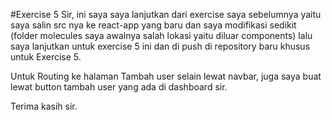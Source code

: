 #Exercise 5
Sir, ini saya saya lanjutkan dari exercise saya sebelumnya yaitu saya salin src nya ke react-app yang baru dan saya modifikasi sedikit (folder molecules saya awalnya salah lokasi yaitu diluar components) lalu saya lanjutkan untuk exercise 5 ini dan di push di repository baru khusus untuk Exercise 5.

Untuk Routing ke halaman Tambah user selain lewat navbar, juga saya buat lewat button tambah user yang ada di dashboard sir.

Terima kasih sir.
